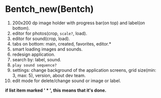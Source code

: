 # Bentch_new(Bentch)

1) 200x200 dp image holder with progress bar(on top) and label(on bottom).
2) editor for photos(crop, `scale?`, load).
3) editor for sound(crop, load).
4) tabs on bottom: main, created, favorites, editor.\*
5) smart loading images and sounds.
6) redesign application.
7) search by: label, sound.
8) `play sound sequence?`
9) settings: change background of the application screens, grid size(min: 3, max: 5), version, about dev team.
10) edit mode for delete/change sound or image or label.

**if list item marked ' \* ', this means that it's done.**
